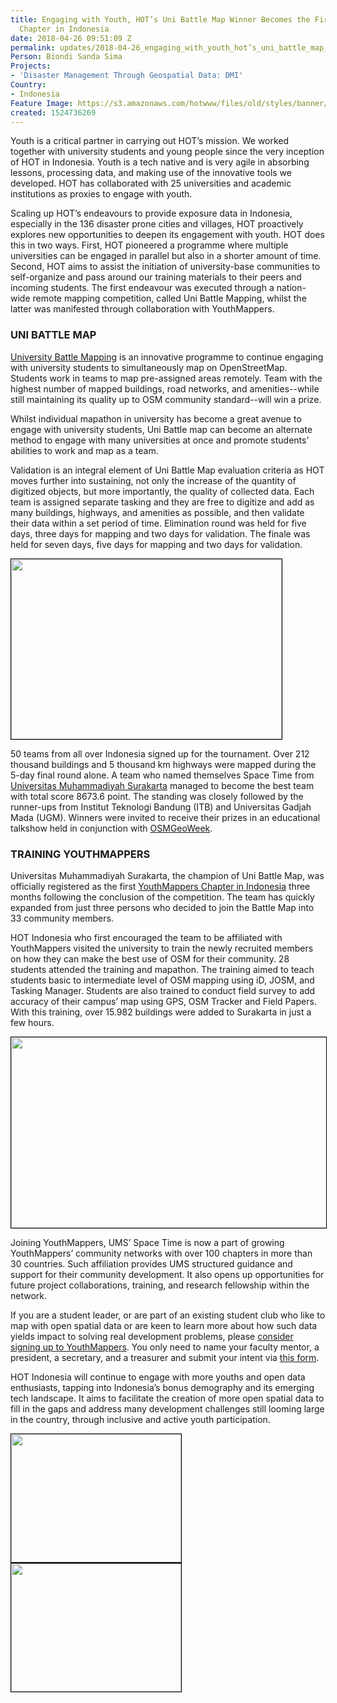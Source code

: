 ```yaml
---
title: Engaging with Youth, HOT’s Uni Battle Map Winner Becomes the First YouthMappers
  Chapter in Indonesia
date: 2018-04-26 09:51:09 Z
permalink: updates/2018-04-26_engaging_with_youth_hot’s_uni_battle_map_winner_becomes_the_first_youthmappers
Person: Biondi Sanda Sima
Projects:
- 'Disaster Management Through Geospatial Data: DMI'
Country:
- Indonesia
Feature Image: https://s3.amazonaws.com/hotwww/files/old/styles/banner/public/Screen+Shot+2018-04-26+at+4.48.43+PM.png
created: 1524736269
---
```


Youth is a critical partner in carrying out HOT’s mission. We worked together with university students and young people since the very inception of HOT in Indonesia. Youth is a tech native and is very agile in absorbing lessons, processing data, and making use of the innovative tools we developed. HOT has collaborated with 25 universities and academic institutions as proxies to engage with youth.

Scaling up HOT’s endeavours to provide exposure data in Indonesia, especially in the 136 disaster prone cities and villages, HOT proactively explores new opportunities to deepen its engagement with youth. HOT does this in two ways. First, HOT pioneered a programme where multiple universities can be engaged in parallel but also in a shorter amount of time. Second, HOT aims to assist the initiation of university-base communities to self-organize and pass around our training materials to their peers and incoming students. The first endeavour was executed through a nation-wide remote mapping competition, called Uni Battle Mapping, whilst the latter was manifested through collaboration with YouthMappers.

### UNI BATTLE MAP

<a href="https://openstreetmap.id/battlemap/" target="_blank">University Battle Mapping</a> is an innovative programme to continue engaging with university students to simultaneously map on OpenStreetMap. Students work in teams to map pre-assigned areas remotely. Team with the highest number of mapped buildings, road networks, and amenities--while still maintaining its quality up to OSM community standard--will win a prize.

Whilst individual mapathon in university has become a great avenue to engage with university students, Uni Battle map can become an alternate method to engage with many universities at once and promote students’ abilities to work and map as a team.

Validation is an integral element of Uni Battle Map evaluation criteria as HOT moves further into sustaining, not only the increase of the quantity of digitized objects, but more importantly, the quality of collected data. Each team is assigned separate tasking and they are free to digitize and add as many buildings, highways, and amenities as possible, and then validate their data within a set period of time. Elimination round was held for five days, three days for mapping and two days for validation. The finale was held for seven days, five days for mapping and two days for validation.

<img style="border: 1pt solid #000000; transform: rotate(0rad);width:433px;height:288px;" src="https://lh5.googleusercontent.com/Imn-T_bRf_HFH14ezSEhvF_VfRDHmCzOwhDKG18RUo8EnzTUTS2H0Aowh8knEhIaL3L8xGWaB_FhoLTKq9ydFt53zw2n4uOBNrwIoey_1TMIs0LnB26O58WqUYLQF0paxxi-F-vh" alt="">

50 teams from all over Indonesia signed up for the tournament. Over 212 thousand buildings and 5 thousand km highways were mapped during the 5-day final round alone. A team who named themselves Space Time from <a href="http://www.ums.ac.id" target="_self">Universitas Muhammadiyah Surakarta</a> managed to become the best team with total score 8673.6 point. The standing was closely followed by the runner-ups from Institut Teknologi Bandung (ITB) and Universitas Gadjah Mada (UGM). Winners were invited to receive their prizes in an educational talkshow held in conjunction with <a href="http://osmgeoweek.org" target="_blank">OSMGeoWeek</a>.

### TRAINING YOUTHMAPPERS

Universitas Muhammadiyah Surakarta, the champion of Uni Battle Map, was officially registered as the first <a href="http://www.youthmappers.org/chapter-listing" target="_blank">YouthMappers Chapter in Indonesia</a> three months following the conclusion of the competition. The team has quickly expanded from just three persons who decided to join the Battle Map into 33 community members.

HOT Indonesia who first encouraged the team to be affiliated with YouthMappers visited the university to train the newly recruited members on how they can make the best use of OSM for their community. 28 students attended the training and mapathon. The training aimed to teach students basic to intermediate level of OSM mapping using iD, JOSM, and Tasking Manager. Students are also trained to conduct field survey to add accuracy of their campus’ map using GPS, OSM Tracker and Field Papers. With this training, over 15.982 buildings were added to Surakarta in just a few hours.

<img style="border: 1pt solid #000000; transform: rotate(0rad);width:624px;height:305px;" src="https://lh5.googleusercontent.com/mQlKv-CWv2S6phw23G-bWTRIunwO_l1v7XWXJ6hli8bTFo25LVs21epkULteFFS71NSCuSiwla1yZ6rczB0dsQ8dOXWZVvC-oCp6tcOXRqWB4y4XnzOa05oR2V9ozF9Vf2qMDLTB" alt="">

Joining YouthMappers, UMS’ Space Time is now a part of growing YouthMappers’ community networks with over 100 chapters in more than 30 countries. Such affiliation provides UMS structured guidance and support for their community development. It also opens up opportunities for future project collaborations, training, and research fellowship within the network.

If you are a student leader, or are part of an existing student club who like to map with open spatial data or are keen to learn more about how such data yields impact to solving real development problems, please <a href="http://www.youthmappers.org/on-boarding" target="_self">consider signing up to YouthMappers</a>. You only need to name your faculty mentor, a president, a secretary, and a treasurer and submit your intent via <a href="https://docs.google.com/forms/d/e/1FAIpQLSf6E93w4wNQ3pp5W5cKFaoUIw0mhMYt_UQTDicVgsY8Q0VTYQ/viewform" target="_self">this form</a>.

HOT Indonesia will continue to engage with more youths and open data enthusiasts, tapping into Indonesia’s bonus demography and its emerging tech landscape. It aims to facilitate the creation of more open spatial data to fill in the gaps and address many development challenges still looming large in the country, through inclusive and active youth participation.

<img style="border: 1pt solid #000000; transform: rotate(0rad);width:272px;height:205px;" src="https://lh3.googleusercontent.com/mzxlgQ9eOYhMFjtro5bRUh40eov_5zmvt_QdPXVNykx9m2Jks4RzNqciVJfDCM8jYSxe3HUd97Takxkh0xnQGW4Uuy-kskNGomzIjUudy8H42hKNsixcTWgv16WdNOaDRnaHor5O" alt=""><img style="border: 1pt solid #000000; transform: rotate(0rad);width:272px;height:205px;" src="https://lh3.googleusercontent.com/UUpQpIAUVBPVb6R_xzTBBfzyKgjp8SysB8x0JZ2mELglQqYOCas07hwAHi0iCB4Obu5UOM7XqgX7MAGmFp1mpPrUldoifoXbS0cMJOOI37NwiAefYYIhiZwM9PwTmMowU-Viiwdo" alt="">
